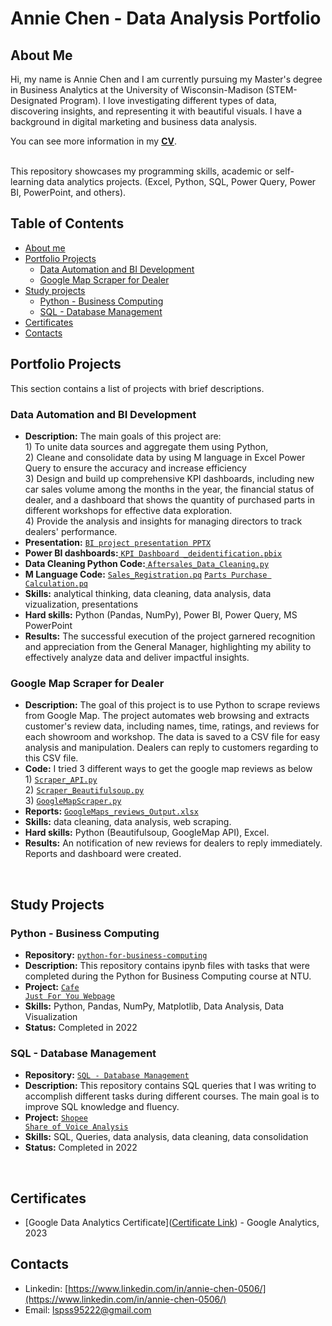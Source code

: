 # Annie Chen - Data Analysis Portfolio 
## About Me

Hi, my name is Annie Chen and I am currently pursuing my Master's degree in Business Analytics at the University of Wisconsin-Madison (STEM-Designated Program). 
I love investigating different types of data, discovering insights, and representing it with beautiful visuals.
I have a background in digital marketing and business data analysis.

You can see more information in my [**CV**](https://github.com/anniechen0506/Data-Analytics-Porfolio/blob/main/Annie%20Chen%20Resume.pdf).
<br>

<br>
This repository showcases my programming skills, academic or self-learning data analytics projects. (Excel, Python, SQL, Power Query, Power BI, PowerPoint, and others).
<br>

## Table of Contents
* [About me](#about-me)
* [Portfolio Projects](#portfolio-projects)
  - [Data Automation and BI Development](#data-automation-and-bi-development) 
  - [Google Map Scraper for Dealer](#google-map-scraper-for-dealer)
* [Study projects](#study-projects)
  - [Python - Business Computing](#python-data-analysis)
  - [SQL - Database Management](#sql-database-management)
* [Certificates](#certificates)
* [Contacts](#contacts)

## Portfolio Projects
This section contains a list of projects with brief descriptions.
### Data Automation and BI Development
* **Description:** The main goals of this project are: <br> 1) To unite data sources and aggregate them using Python, <br> 2) Cleane and consolidate data by using M language in Excel Power Query to ensure the accuracy and increase efficiency <br> 3) Design and build up comprehensive KPI dashboards, including new car sales volume among the months in the year, the financial status of dealer, and a dashboard that shows the quantity of purchased parts in different workshops for effective data exploration. <br> 4) Provide the analysis and insights for managing directors to track dealers' performance.
* **Presentation:** <a href = "https://github.com/anniechen0506/Data-Analytics-Porfolio/blob/main/Data%20Automation%20and%20BI%20Development/BI%20project%20Presentation_Annie%20Chen.pdf">
  <code>BI project presentation PPTX</code></a>
* **Power BI dashboards:**<a href = "https://github.com/anniechen0506/Data-Analytics-Porfolio/blob/main/Data%20Automation%20and%20BI%20Development/KPI%20Dashboard%20_deidentification.pbix">
  <code>KPI Dashboard _deidentification.pbix</code></a>
* **Data Cleaning Python Code:**<a href = "https://github.com/anniechen0506/Data-Analytics-Porfolio/blob/main/Data%20Automation%20and%20BI%20Development/Aftersales_Data_Cleaning.py">
  <code>Aftersales_Data_Cleaning.py</code></a> 
* **M Language Code:** <a href = "https://github.com/anniechen0506/Data-Analytics-Porfolio/blob/main/Data%20Automation%20and%20BI%20Development/Sales_Registration.pq">
  <code>Sales_Registration.pq</code></a> <a href = "https://github.com/anniechen0506/Data-Analytics-Porfolio/blob/main/Data%20Automation%20and%20BI%20Development/Parts%20Purchase%20Calculation.pq">
  <code>Parts Purchase Calculation.pq</code></a><br>
* **Skills:** analytical thinking, data cleaning, data analysis, data vizualization, presentations<br>
* **Hard skills:** Python (Pandas, NumPy), Power BI, Power Query, MS PowerPoint <br>
* **Results:** The successful execution of the project garnered recognition and appreciation from the General Manager, highlighting my ability to effectively analyze data and deliver impactful insights.

### Google Map Scraper for Dealer
* **Description:** The goal of this project is to use Python to scrape reviews from Google Map. The project automates web browsing and extracts customer's review data, including names, time, ratings, and reviews for each showroom and workshop. The data is saved to a CSV file for easy analysis and manipulation. Dealers can reply to customers regarding to this CSV file. 
* **Code:** I tried 3 different ways to get the google map reviews as below <br> 1) <a href = "https://github.com/anniechen0506/Data-Analytics-Porfolio/blob/main/Google%20Map%20Scraper%20for%20Dealer/Scraper_API.py"> <code>Scraper_API.py</code></a> <br> 2) <a href = "https://github.com/anniechen0506/Data-Analytics-Porfolio/blob/main/Google%20Map%20Scraper%20for%20Dealer/Scraper_Beautifulsoup.py"><code>Scraper_Beautifulsoup.py</code><a/><br> 3) <a href = "https://github.com/anniechen0506/Data-Analytics-Porfolio/blob/main/Google%20Map%20Scraper%20for%20Dealer/GoogleMapScraper.py"><code>GoogleMapScraper.py</code><a/><br>
* **Reports:** <a href = "https://github.com/anniechen0506/Data-Analytics-Porfolio/blob/main/Google%20Map%20Scraper%20for%20Dealer/reviews_output.xlsx">
  <code>GoogleMaps_reviews_Output.xlsx</code></a> <br>
* **Skills:** data cleaning, data analysis, web scraping.<br>
* **Hard skills:** Python (Beautifulsoup, GoogleMap API), Excel.<br>
* **Results:** An notification of new reviews for dealers to reply immediately. Reports and dashboard were created. 
<br>
 
## Study Projects
### Python - Business Computing
* **Repository:** <a href = "https://github.com/anniechen0506/Programming-for-Business-Computing-Python-2021-Fall">
  <code>python-for-business-computing</code></a>
* **Description:** This repository contains ipynb files with tasks that were completed during the Python for Business Computing course at NTU.
* **Project:** <a href = "https://github.com/anniechen0506/Programming-for-Business-Computing-Python-2021-Fall/tree/main/Final%20Project_Cafe%20Just%20For%20You"><code>Cafe Just For You Webpage</code></a>
* **Skills:** Python, Pandas, NumPy, Matplotlib, Data Analysis, Data Visualization <br>
* **Status:** Completed in 2022

### SQL - Database Management
* **Repository:** <a href = "https://github.com/anniechen0506/Database-Management-SQL-2021-Fall">
  <code>SQL - Database Management</code></a>
* **Description:** This repository contains SQL queries that I was writing to accomplish different tasks during different courses. The main goal is to improve SQL knowledge and fluency. <br>
* **Project:** <a href = "https://github.com/anniechen0506/Database-Management-SQL-2021-Fall/tree/main/Final_Project_Share%20of%20Voice%20Analysis"><code>Shopee Share of Voice Analysis</code></a>
* **Skills:** SQL, Queries, data analysis, data cleaning, data consolidation <br>
* **Status:** Completed in 2022
<br>
  
## Certificates
* [Google Data Analytics Certificate]([Certificate Link](https://skillshop.exceedlms.com/student/award/rw6Jd41chZxbHksTmP1CYygU)) - Google Analytics, 2023

## Contacts
* Linkedin: [https://www.linkedin.com/in/annie-chen-0506/](https://www.linkedin.com/in/annie-chen-0506/)
* Email: lspss95222@gmail.com
